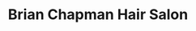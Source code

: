 ---
title: "Brian Chapman Hair Salon"
url: /doylestown/brian-chapman-hair-salon/
shop: hairdresser
---